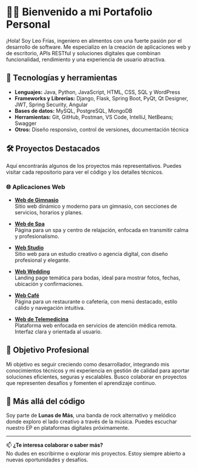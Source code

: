 # 👨‍💻 Bienvenido a mi Portafolio Personal

¡Hola! Soy Leo Frías, ingeniero en alimentos con una fuerte pasión por el desarrollo de software. 
Me especializo en la creación de aplicaciones web y de escritorio, APIs RESTful y soluciones digitales que combinan funcionalidad, rendimiento y una experiencia de usuario atractiva.

## 🚀 Tecnologías y herramientas

- **Lenguajes:** Java, Python, JavaScript, HTML, CSS, SQL y WordPress
- **Frameworks y Librerías:** Django, Flask, Spring Boot, PyQt, Qt Designer, JWT, Spring Security, Angular 
- **Bases de datos:** MySQL, PostgreSQL, MongoDB
- **Herramientas:** Git, GitHub, Postman, VS Code, IntelliJ, NetBeans; Swagger
- **Otros:** Diseño responsivo, control de versiones, documentación técnica

## 🛠️ Proyectos Destacados

Aquí encontrarás algunos de los proyectos más representativos. Puedes visitar cada repositorio para ver el código y los detalles técnicos.

### 🌐 Aplicaciones Web

- **[Web de Gimnasio](https://leox-coder.github.io/web-gym/)**  
  Sitio web dinámico y moderno para un gimnasio, con secciones de servicios, horarios y planes.

- **[Web de Spa](https://leox-coder.github.io/web-spa/)**  
  Página para un spa y centro de relajación, enfocada en transmitir calma y profesionalismo.

- **[Web Studio](https://leox-coder.github.io/web-studio/)**  
  Sitio web para un estudio creativo o agencia digital, con diseño profesional y elegante.

- **[Web Wedding](https://leox-coder.github.io/web-wedding/)**  
  Landing page temática para bodas, ideal para mostrar fotos, fechas, ubicación y confirmaciones.

- **[Web Café](https://leox-coder.github.io/web-restaurante/)**  
  Página para un restaurante o cafetería, con menú destacado, estilo cálido y navegación intuitiva.

- **[Web de Telemedicina](https://www.codigorojo.com.ar/#/)**  
  Plataforma web enfocada en servicios de atención médica remota. Interfaz clara y orientada al usuario.

## 🎯 Objetivo Profesional

Mi objetivo es seguir creciendo como desarrollador, integrando mis conocimientos técnicos y mi experiencia en gestión de calidad para aportar soluciones eficientes, seguras y escalables. Busco colaborar en proyectos que representen desafíos y fomenten el aprendizaje continuo.

## 🎸 Más allá del código

Soy parte de **Lunas de Más**, una banda de rock alternativo y melódico donde exploro el lado creativo a través de la música. Puedes escuchar nuestro EP en plataformas digitales próximamente.

---

📫 **¿Te interesa colaborar o saber más?**  
No dudes en escribirme o explorar mis proyectos. Estoy siempre abierto a nuevas oportunidades y desafíos.

